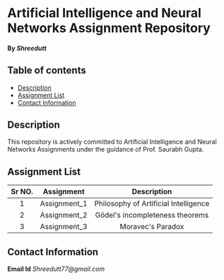 # Artificial Intelligence and Neural Networks Assignment Repository

#### By _**Shreedutt**_

## Table of contents
* [Description](#description)
* [Assignment List](#assignment-list)
* [Contact Information](#contact-information)


## Description
This repository is actively committed to Artificial Intelligence and Neural Networks Assignments under the guidance of Prof. Saurabh Gupta.

## Assignment List


| Sr NO. 	|  Assignment  	|              Description              	|
|:------:	|:------------:	|:-------------------------------------:	|
|    1   	| Assignment_1 	| Philosophy of Artificial Intelligence 	|
|    2   	| Assignment_2 	| Gödel's incompleteness theorems       	|
|    3   	| Assignment_3 	| Moravec's Paradox                      	|




## Contact Information

**Email Id** _Shreedutt77@gmail.com_



